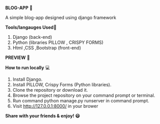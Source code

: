 **BLOG-APP** 📱


A simple blog-app designed using django framework 

**Tools/langauges Used**📱
1. Django (back-end)
2. Python (libraries PILLOW , CRISPY FORMS)
3. Html ,CSS ,Bootstrap (front-end)


**PREVIEW** 🚀

**How to run locally** 💻
1. Install Django.
2. Install PILLOW, Crispy Forms (Python libraries).
3. Clone the repository or download it.
4. Browse the project repository on your command prompt or terminal.
5. Run command python manage.py runserver in command prompt.
6. Visit http://127.0.0.1:8000/ in your brower

**Share with your friends & enjoy! 😃**



